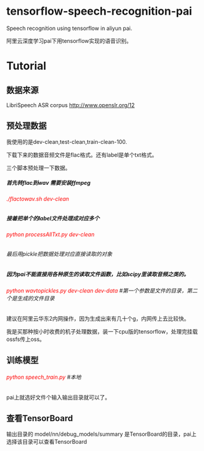 # tensorflow-speech-recognition-pai
Speech recognition using tensorflow in aliyun pai.

阿里云深度学习pai下用tensorflow实现的语音识别。

# Tutorial

## 数据来源
LibriSpeech ASR corpus http://www.openslr.org/12

## 预处理数据
我使用的是dev-clean,test-clean,train-clean-100.

下载下来的数据音频文件是flac格式。还有label是单个txt格式。

三个脚本预处理一下数据。

##### 首先转flac到wav 需要安装ffmpeg

###### <font color=red>./flactowav.sh dev-clean</font>

##### 接着把单个的label文件处理成对应多个

###### <font color=red>python processAllTxt.py dev-clean</font>

###### 最后用pickle把数据处理对应直接读取的对象

##### 因为pai不能直接用各种原生的读取文件函数，比如scipy里读取音频之类的。

###### <font color=red>python wavtopickles.py dev-clean dev-data</font>  #第一个参数是文件的目录，第二个是生成的文件目录

建议在阿里云华东2内网操作，因为生成出来有几十个g，内网传上去比较快。

我是买那种按小时收费的机子处理数据，装一下cpu版的tensorflow，处理完挂载ossfs传上oss。

## 训练模型

###### <font color=red>python speech_train.py</font> #本地

pai上就选好文件个输入输出目录就可以了。

## 查看TensorBoard
输出目录的 model/nn/debug_models/summary 是TensorBoard的目录，pai上选择该目录可以查看TensorBoard
